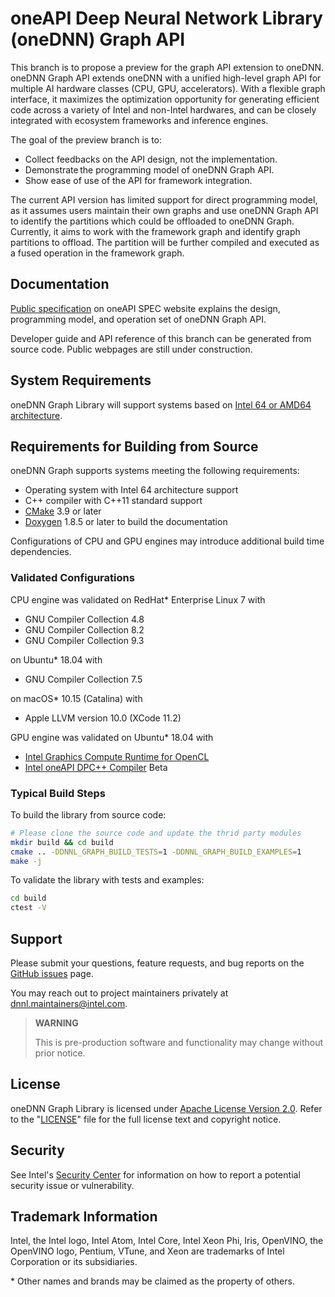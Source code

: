 oneAPI Deep Neural Network Library (oneDNN) Graph API
===========================================

This branch is to propose a preview for the graph API extension to oneDNN. 
oneDNN Graph API extends oneDNN with a unified high-level graph API for 
multiple AI hardware classes (CPU, GPU, accelerators). With a flexible graph 
interface, it maximizes the optimization opportunity for generating efficient 
code across a variety of Intel and non-Intel hardwares, and can be closely 
integrated with ecosystem frameworks and inference engines.

The goal of the preview branch is to:
* Collect feedbacks on the API design, not the implementation.
* Demonstrate the programming model of oneDNN Graph API.
* Show ease of use of the API for framework integration.

The current API version has limited support for direct programming model, as 
it assumes users maintain their own graphs and use oneDNN Graph API to identify 
the partitions which could be offloaded to oneDNN Graph. Currently, it aims to 
work with the framework graph and identify graph partitions to offload. The 
partition will be further compiled and executed as a fused operation in the 
framework graph.

## Documentation

[Public specification](https://spec.oneapi.com/onednn-graph/latest/index.html) 
on oneAPI SPEC website explains the design, programming model, and operation 
set of oneDNN Graph API.

Developer guide and API reference of this branch can be generated from source 
code. Public webpages are still under construction.

## System Requirements

oneDNN Graph Library will support systems based on
[Intel 64 or AMD64 architecture](https://en.wikipedia.org/wiki/X86-64).

## Requirements for Building from Source

oneDNN Graph supports systems meeting the following requirements:
* Operating system with Intel 64 architecture support
* C++ compiler with C++11 standard support
* [CMake](https://cmake.org/download/) 3.9 or later
* [Doxygen](http://www.doxygen.nl/download.html#srcbin) 1.8.5 or later
  to build the documentation

Configurations of CPU and GPU engines may introduce additional build time
dependencies.

### Validated Configurations

CPU engine was validated on RedHat* Enterprise Linux 7 with
* GNU Compiler Collection 4.8
* GNU Compiler Collection 8.2
* GNU Compiler Collection 9.3

on Ubuntu* 18.04 with
* GNU Compiler Collection 7.5

on macOS* 10.15 (Catalina) with
* Apple LLVM version 10.0 (XCode 11.2)

GPU engine was validated on Ubuntu* 18.04 with
* [Intel Graphics Compute Runtime for OpenCL](https://github.com/intel/compute-runtime/releases)
* [Intel oneAPI DPC++ Compiler](https://software.intel.com/en-us/oneapi/dpc-compiler)
  Beta

### Typical Build Steps

To build the library from source code:

```bash
# Please clone the source code and update the thrid party modules
mkdir build && cd build
cmake .. -DDNNL_GRAPH_BUILD_TESTS=1 -DDNNL_GRAPH_BUILD_EXAMPLES=1
make -j
```

To validate the library with tests and examples:

```bash
cd build
ctest -V
```

## Support

Please submit your questions, feature requests, and bug reports on the
[GitHub issues](https://github.com/oneapi-src/oneDNN/issues) page.

You may reach out to project maintainers privately
at dnnl.maintainers@intel.com.

> **WARNING**
>
> This is pre-production software and functionality may change without prior
> notice.

## License

oneDNN Graph Library is licensed under [Apache License Version 2.0](LICENSE). 
Refer to the "[LICENSE](LICENSE)" file for the full license text and copyright
notice.

## Security

See Intel's [Security Center](https://www.intel.com/content/www/us/en/security-center/default.html)
for information on how to report a potential security issue or vulnerability.

## Trademark Information

Intel, the Intel logo, Intel Atom, Intel Core, Intel Xeon Phi, Iris, OpenVINO,
the OpenVINO logo, Pentium, VTune, and Xeon are trademarks of Intel Corporation
 or its subsidiaries.

\* Other names and brands may be claimed as the property of others.
